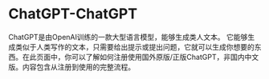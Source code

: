 # ChatGPT-ChatGPT
ChatGPT是由OpenAI训练的一款大型语言模型，能够生成类人文本。  它能够生成类似于人类写作的文本，只需要给出提示或提出问题，它就可以生成你想要的东西。在此页面中，你可以了解如何注册使用国外原版/正版ChatGPT，非国内中文版。内容包含从注册到使用的完整流程。
